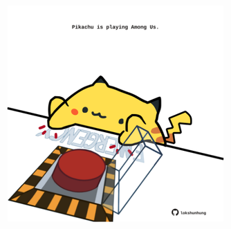 <!-- built at 30/09/2023, 06:00:43 UTC -->
<p align="center">
  <img width="500" height="500" src="./ReadmeImage.svg">
</p>

